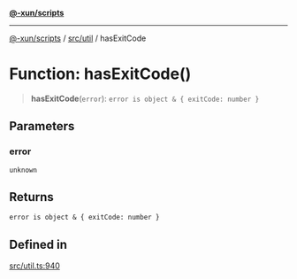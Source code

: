 [**@-xun/scripts**](../../../README.md)

***

[@-xun/scripts](../../../README.md) / [src/util](../README.md) / hasExitCode

# Function: hasExitCode()

> **hasExitCode**(`error`): `error is object & { exitCode: number }`

## Parameters

### error

`unknown`

## Returns

`error is object & { exitCode: number }`

## Defined in

[src/util.ts:940](https://github.com/Xunnamius/xscripts/blob/28c221bb8a859e69003ba2447e3f5763dc92a0ec/src/util.ts#L940)
